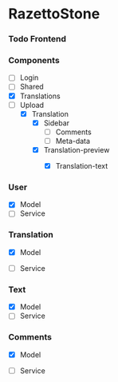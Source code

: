 # RazettoStone

### Todo Frontend

### Components
- [ ] Login
- [ ] Shared
- [X] Translations
- [ ] Upload
  - [X] Translation
    - [X] Sidebar
      - [ ] Comments
      - [ ] Meta-data
    - [X] Translation-preview
      - [X] Translation-text


###  User
- [X] Model
- [ ] Service

###  Translation
- [X] Model
- [ ] Service


###  Text
- [X] Model
- [ ] Service

###  Comments
- [X] Model
- [ ] Service


